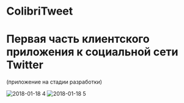 # ColibriTweet
# Первая часть клиентского приложения к социальной сети Twitter
(приложение на стадии разработки)

![2018-01-18 4](https://user-images.githubusercontent.com/29868570/35096520-2c32cde8-fc55-11e7-9e40-7d7fe57ca8c7.png)
![2018-01-18 5](https://user-images.githubusercontent.com/29868570/35096521-2c761486-fc55-11e7-8325-ed1f1d379858.png)
